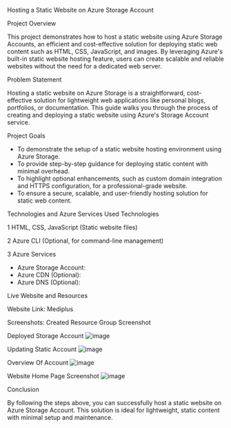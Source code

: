 Hosting a Static Website on Azure Storage Account


Project Overview

This project demonstrates how to host a static website using Azure Storage Accounts, an efficient and cost-effective solution for deploying static web content such as HTML, CSS, JavaScript, and images. By leveraging Azure's built-in static website hosting feature, users can create scalable and reliable websites without the need for a dedicated web server.

Problem Statement

Hosting a static website on Azure Storage is a straightforward, cost-effective solution for lightweight web applications like personal blogs, portfolios, or documentation. This guide walks you through the process of creating and deploying a static website using Azure's Storage Account service.

Project Goals

- To demonstrate the setup of a static website hosting environment using Azure Storage.
- To provide step-by-step guidance for deploying static content with minimal overhead.
- To highlight optional enhancements, such as custom domain integration and HTTPS configuration, for a professional-grade website.
- To ensure a secure, scalable, and user-friendly hosting solution for static web content.

Technologies and Azure Services Used
Technologies

1 HTML, CSS, JavaScript (Static website files)

2 Azure CLI (Optional, for command-line management)

3 Azure Services
 - Azure Storage Account:
 - Azure CDN (Optional):
 - Azure DNS (Optional):

Live Website and Resources

Website Link: Mediplus

Screenshots: Created Resource Group Screenshot

Deployed Storage Account
![image](https://github.com/user-attachments/assets/0270e7bc-2138-4dcc-bfa9-e684ddfc915c)

Updating Static Account
![image](https://github.com/user-attachments/assets/3c6e17bb-f98d-43f0-a72c-ea02efdeca98)

Overview Of Account
![image](https://github.com/user-attachments/assets/fbd02e4b-ef28-4a45-be2c-b7021b109ae2)

Website Home Page Screenshot
![image](https://github.com/user-attachments/assets/e0819d07-9d68-4874-a6d3-387a184ad357)

Conclusion

By following the steps above, you can successfully host a static website on Azure Storage Account. This solution is ideal for lightweight, static content with minimal setup and maintenance. 

   
   




